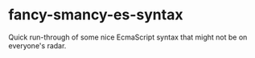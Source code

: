 # fancy-smancy-es-syntax
Quick run-through of some nice EcmaScript syntax that might not be on everyone's radar.
